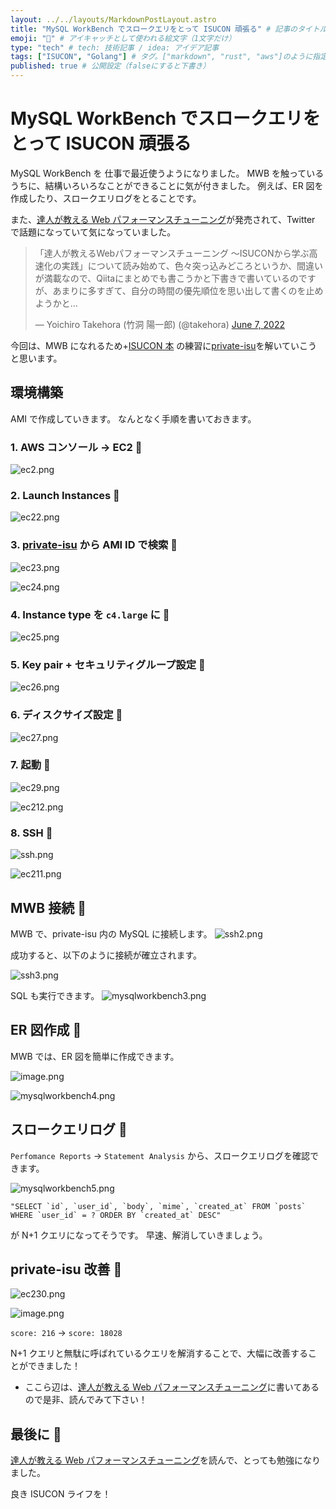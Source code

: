 ```yaml
---
layout: ../../layouts/MarkdownPostLayout.astro
title: "MySQL WorkBench でスロークエリをとって ISUCON 頑張る" # 記事のタイトル
emoji: "🥥" # アイキャッチとして使われる絵文字（1文字だけ）
type: "tech" # tech: 技術記事 / idea: アイデア記事
tags: ["ISUCON", "Golang"] # タグ。["markdown", "rust", "aws"]のように指定する
published: true # 公開設定（falseにすると下書き）
---
```


# MySQL WorkBench でスロークエリをとって ISUCON 頑張る

MySQL WorkBench を 仕事で最近使うようになりました。
MWB を触っているうちに、結構いろいろなことができることに気が付きました。
例えば、ER 図を作成したり、スロークエリログをとることです。

また、[達人が教える Web パフォーマンスチューニング](https://gihyo.jp/book/2022/978-4-297-12846-3)が発売されて、Twitter で話題になっていて気になっていました。

<blockquote class="twitter-tweet"><p lang="ja" dir="ltr">「達人が教えるWebパフォーマンスチューニング ～ISUCONから学ぶ高速化の実践」について読み始めて、色々突っ込みどころというか、間違いが満載なので、Qiitaにまとめでも書こうかと下書きで書いているのですが、あまりに多すぎて、自分の時間の優先順位を思い出して書くのを止めようかと…</p>&mdash; Yoichiro Takehora (竹洞 陽一郎) (@takehora) <a href="https://twitter.com/takehora/status/1534082403085750272?ref_src=twsrc%5Etfw">June 7, 2022</a></blockquote> <script async src="https://platform.twitter.com/widgets.js" charset="utf-8"></script>

今回は、MWB になれるため+[ISUCON 本](https://gihyo.jp/book/2022/978-4-297-12846-3) の練習に[private-isu](https://github.com/catatsuy/private-isu)を解いていこうと思います。

## 環境構築

AMI で作成していきます。
なんとなく手順を書いておきます。

### 1. AWS コンソール -> EC2 🍇

![ec2.png](https://qiita-image-store.s3.ap-northeast-1.amazonaws.com/0/905557/7a153fb0-ee61-86f5-ca79-4282bcfcbb9e.png)

### 2. Launch Instances 🍈

![ec22.png](https://qiita-image-store.s3.ap-northeast-1.amazonaws.com/0/905557/5954394b-acce-d30a-9873-64bbb5fd20a0.png)

### 3. [private-isu](https://github.com/catatsuy/private-isu) から AMI ID で検索 🍉

![ec23.png](https://qiita-image-store.s3.ap-northeast-1.amazonaws.com/0/905557/2a1cddca-8330-c9f9-671b-d76ad9128937.png)

![ec24.png](https://qiita-image-store.s3.ap-northeast-1.amazonaws.com/0/905557/401005c5-21cf-3bcf-b1e1-2d6098a02c84.png)

### 4. Instance type を `c4.large` に 🍊

![ec25.png](https://qiita-image-store.s3.ap-northeast-1.amazonaws.com/0/905557/07cbf344-d4ba-916c-0706-ee2a4fa221f2.png)

### 5. Key pair + セキュリティグループ設定 🍋

![ec26.png](https://qiita-image-store.s3.ap-northeast-1.amazonaws.com/0/905557/0bcc814c-878e-c605-2893-38c11ad0ed97.png)

### 6. ディスクサイズ設定 🍌

![ec27.png](https://qiita-image-store.s3.ap-northeast-1.amazonaws.com/0/905557/85bb94d9-6238-5d11-bc98-e364b6b3c2e7.png)

### 7. 起動 🍎

![ec29.png](https://qiita-image-store.s3.ap-northeast-1.amazonaws.com/0/905557/a00ddee2-a568-b2e7-a575-06cfc3b969fc.png)

![ec212.png](https://qiita-image-store.s3.ap-northeast-1.amazonaws.com/0/905557/67b03ba9-75ad-6d35-c03a-149f1b52d00d.png)

### 8. SSH 🍍

![ssh.png](https://qiita-image-store.s3.ap-northeast-1.amazonaws.com/0/905557/e3937146-af1c-cdf8-151f-09c52ebef9f9.png)

![ec211.png](https://qiita-image-store.s3.ap-northeast-1.amazonaws.com/0/905557/40e2d0ea-7d9d-f2a9-19bd-e8fc2bcc85e7.png)

## MWB 接続 🍏

MWB で、private-isu 内の MySQL に接続します。
![ssh2.png](https://qiita-image-store.s3.ap-northeast-1.amazonaws.com/0/905557/dbb09378-5576-8a4c-a68a-c3de00463708.png)

成功すると、以下のように接続が確立されます。

![ssh3.png](https://qiita-image-store.s3.ap-northeast-1.amazonaws.com/0/905557/4e4f9bc8-0429-3ece-b84c-8df77ffa13df.png)

SQL も実行できます。
![mysqlworkbench3.png](https://qiita-image-store.s3.ap-northeast-1.amazonaws.com/0/905557/477f5dc3-841a-1b2e-1b9f-055a42b3e03b.png)

## ER 図作成 🍐

MWB では、ER 図を簡単に作成できます。

![image.png](https://qiita-image-store.s3.ap-northeast-1.amazonaws.com/0/905557/4b4c4a3a-5f1e-d26a-deb6-5820c9392619.png)

![mysqlworkbench4.png](https://qiita-image-store.s3.ap-northeast-1.amazonaws.com/0/905557/53de0a63-1638-f9e1-6bbc-2620e12c8c2b.png)

## スロークエリログ 🍑

`Perfomance Reports` -> `Statement Analysis` から、スロークエリログを確認できます。

![mysqlworkbench5.png](https://qiita-image-store.s3.ap-northeast-1.amazonaws.com/0/905557/ecfb58c8-1150-b74f-764a-319279dc6e7c.png)

```
"SELECT `id`, `user_id`, `body`, `mime`, `created_at` FROM `posts` WHERE `user_id` = ? ORDER BY `created_at` DESC"
```

が N+1 クエリになってそうです。
早速、解消していきましょう。

## private-isu 改善 🍒

![ec230.png](https://qiita-image-store.s3.ap-northeast-1.amazonaws.com/0/905557/394ad1ec-3c65-5307-803f-3f24ad4aef53.png)

![image.png](https://qiita-image-store.s3.ap-northeast-1.amazonaws.com/0/905557/410da2e3-24f6-927a-aeef-b5ed79ba4de9.png)

`score: 216` -> `score: 18028`

N+1 クエリと無駄に呼ばれているクエリを解消することで、大幅に改善することができました！

- ここら辺は、[達人が教える Web パフォーマンスチューニング](https://gihyo.jp/book/2022/978-4-297-12846-3)に書いてあるので是非、読んでみて下さい！

## 最後に 🥥

[達人が教える Web パフォーマンスチューニング](https://gihyo.jp/book/2022/978-4-297-12846-3)を読んで、とっても勉強になりました。

良き ISUCON ライフを！
